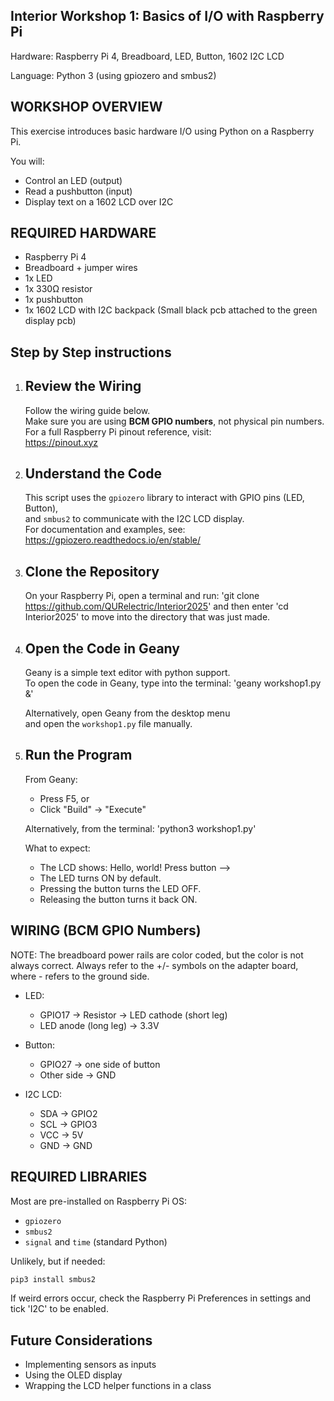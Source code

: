 
Interior Workshop 1: Basics of I/O with Raspberry Pi
----------------------------------------------------------------------  
Hardware: Raspberry Pi 4, Breadboard, LED, Button, 1602 I2C LCD  

Language: Python 3 (using gpiozero and smbus2)

 
WORKSHOP OVERVIEW
----------------------------------------------------------------------

This exercise introduces basic hardware I/O using Python on a Raspberry Pi.

You will:
- Control an LED (output)
- Read a pushbutton (input)
- Display text on a 1602 LCD over I2C

  
REQUIRED HARDWARE
----------------------------------------------------------------------

- Raspberry Pi 4
- Breadboard + jumper wires
- 1x LED
- 1x 330Ω resistor
- 1x pushbutton
- 1x 1602 LCD with I2C backpack (Small black pcb attached to the green display pcb)


Step by Step instructions
----------------------------------------------------------------------
1. Review the Wiring  
   ------------------
   Follow the wiring guide below.  
   Make sure you are using **BCM GPIO numbers**, not physical pin numbers.  
   For a full Raspberry Pi pinout reference, visit:  
   https://pinout.xyz

2. Understand the Code  
   ---------------------
   This script uses the `gpiozero` library to interact with GPIO pins (LED, Button),  
   and `smbus2` to communicate with the I2C LCD display.  
   For documentation and examples, see:  
   https://gpiozero.readthedocs.io/en/stable/

3. Clone the Repository  
   ---------------------
   On your Raspberry Pi, open a terminal and run:
   'git clone https://github.com/QURelectric/Interior2025'
   and then enter
   'cd Interior2025'
   to move into the directory that was just made. 

5. Open the Code in Geany  
   ------------------------
   Geany is a simple text editor with python support.  
   To open the code in Geany, type into the terminal:
   'geany workshop1.py &'

   Alternatively, open Geany from the desktop menu  
   and open the `workshop1.py` file manually.

6. Run the Program  
   ----------------
   From Geany:
     - Press F5, or
     - Click "Build" → "Execute"

   Alternatively, from the terminal:
   'python3 workshop1.py'

   What to expect:
     - The LCD shows:
         Hello, world!
         Press button -->
     - The LED turns ON by default.
     - Pressing the button turns the LED OFF.
     - Releasing the button turns it back ON.

WIRING (BCM GPIO Numbers)
----------------------------------------------------------------------
NOTE: The breadboard power rails are color coded, but the color is not always correct.
Always refer to the +/- symbols on the adapter board, where - refers to the ground side.

- LED:
  - GPIO17 → Resistor → LED cathode (short leg)
  - LED anode (long leg) → 3.3V

- Button:
  - GPIO27 → one side of button
  - Other side → GND

- I2C LCD:
  - SDA → GPIO2
  - SCL → GPIO3
  - VCC → 5V
  - GND → GND

REQUIRED LIBRARIES
----------------------------------------------------------------------

Most are pre-installed on Raspberry Pi OS:
- `gpiozero`
- `smbus2`
- `signal` and `time` (standard Python)

Unlikely, but if needed:
```bash
pip3 install smbus2
```
If weird errors occur, check the Raspberry Pi Preferences in settings and tick 'I2C' to be enabled. 

Future Considerations
----------------------------------------------------------------------
- Implementing sensors as inputs
- Using the OLED display
- Wrapping the LCD helper functions in a class
